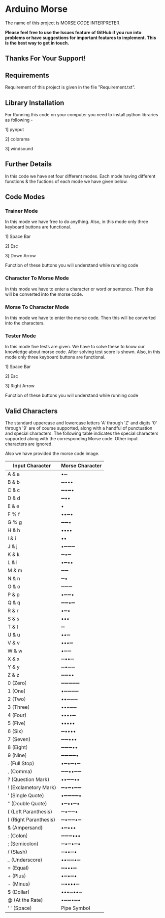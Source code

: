 Arduino Morse
=============
The name of this project is MORSE CODE INTERPRETER.

**Please feel free to use the Issues feature of GitHub if you run into problems or have suggestions for important features to implement. This is the best way to get in touch.**

Thanks For Your Support!
------------------------


Requirements
----------------------
Requirement of this project is given in the file "Requirement.txt". 


Library Installation
---------------------
For Running this code on your computer you need to install python libraries as following -

1] pynput

2] colorama

3] windsound



Further Details
---------------
In this code we have set four different modes. Each mode having different functions & the fuctions of each mode we have given below.


Code Modes
--------------
### Trainer Mode
In this mode we have free to do anything. Also, in this mode only three keyboard buttons are functional.

1] Space Bar

2] Esc

3] Down Arrow

Function of these buttons you will understand while running code

### Character To Morse Mode
In this mode we have to enter a character or word or sentence. Then this will be converted into the morse code.

### Morse To Character Mode
In this mode we have to enter the morse code. Then this will be converted into the characters.

### Tester Mode
In this mode five tests are given. We have to solve these to know our knowledge about morse code. After solving test score is shown. Also, in this mode only three keyboard buttons are functional.

1] Space Bar

2] Esc

3] Right Arrow

Function of these buttons you will understand while running code



Valid Characters
----------------
The standard uppercase and lowercase letters 'A' through 'Z' and digits '0' through '9' are of course supported, along with a handful of punctuation and special characters. The following table indicates the special characters supported along with the corresponding Morse code. Other input characters are ignored.

Also we have provided the morse code image.

| Input Character       | Morse Character   |
|-----------------------|-------------------|
| A & a                 | •➖               |
| B & b                 | ➖•••             |
| C & c                 | ➖•➖•           |
| D & d                 | ➖••              |
| E & e                 | •                 |
| F % f                 | ••➖•             |
| G % g                 | ➖➖•            |
| H & h                 | ••••              |
| I & i                 | ••                |
| J & j                 | •➖➖➖          |
| K & k                 | ➖•➖            |
| L & l                 | •➖••             |
| M & m                 | ➖➖             |
| N & n                 | ➖•               |
| O & o                 | ➖➖➖           |
| P & p                 | •➖➖•           |
| Q & q                 | ➖➖•➖          |
| R & r                 | •➖•              |
| S & s                 | •••               |
| T & t                 | ➖                |
| U & u                 | ••➖              |
| V & v                 | •••➖             |
| W & w                 | •➖➖            |
| X & x                 | ➖••➖           |
| Y & y                 | ➖•➖➖          |
| Z & z                 | ➖➖••           |
| 0 (Zero)              | ➖➖➖➖➖      |
| 1 (One)               | •➖➖➖➖       |
| 2 (Two)               | ••➖➖➖         |
| 3 (Three)             | •••➖➖          |
| 4 (Four)              | ••••➖            |
| 5 (Five)              | •••••             |
| 6 (Six)               | ➖••••            |
| 7 (Seven)             | ➖➖•••          |
| 8 (Eight)             | ➖➖➖••         |
| 9 (Nine)              | ➖➖➖➖•       |
| . (Full Stop)         | •➖•➖•➖        |
| , (Comma)             | ➖➖••➖➖      |
| ? (Question Mark)     | ••➖➖••         |
| ! (Exclametory Mark)  | ➖•➖•➖➖      |
| ' (Single Quote)      | •➖➖➖➖•      |
| " (Double Quote)      | •➖••➖•         |
| ( (Left Paranthesis)  | ➖•➖➖•         |
| ) (Right Paranthesis) | ➖•➖➖•➖      |
| & (Ampersand)         | •➖•••            |
| : (Colon)             | ➖➖➖•••        |
| ; (Semicolon)         | ➖•➖•➖•        |
| / (Slash)             | ➖••➖•          |
| _ (Underscore)        | ••➖➖•➖        |
| = (Equal)             | ➖•••➖          |
| + (Plus)              | •➖•➖•          |
| - (Minus)             | ➖••••➖         |
| $ (Dollar)            | •••➖••➖        |
| @ (At the Rate)       | •➖➖•➖•        |
| ' ' (Space)           | Pipe Symbol       |
